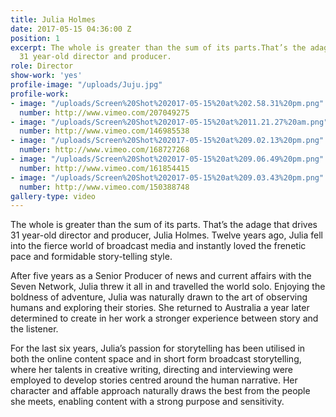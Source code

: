 ```yaml
---
title: Julia Holmes
date: 2017-05-15 04:36:00 Z
position: 1
excerpt: The whole is greater than the sum of its parts.That’s the adage that drives
  31 year-old director and producer.
role: Director
show-work: 'yes'
profile-image: "/uploads/Juju.jpg"
profile-work:
- image: "/uploads/Screen%20Shot%202017-05-15%20at%202.58.31%20pm.png"
  number: http://www.vimeo.com/207049275
- image: "/uploads/Screen%20Shot%202017-05-15%20at%2011.21.27%20am.png"
  number: http://www.vimeo.com/146985538
- image: "/uploads/Screen%20Shot%202017-05-15%20at%209.02.13%20pm.png"
  number: http://www.vimeo.com/168727268
- image: "/uploads/Screen%20Shot%202017-05-15%20at%209.06.49%20pm.png"
  number: http://www.vimeo.com/161854415
- image: "/uploads/Screen%20Shot%202017-05-15%20at%209.03.43%20pm.png"
  number: http://www.vimeo.com/150388748
gallery-type: video
---
```


The whole is greater than the sum of its parts. That’s the adage that drives 31 year-old director and producer, Julia Holmes. Twelve years ago, Julia fell into the fierce world of broadcast media and instantly loved the frenetic pace and formidable story-telling style. 

After five years as a Senior Producer of news and current affairs with the Seven Network, Julia threw it all in and travelled the world solo. Enjoying the boldness of adventure, Julia was naturally drawn to the art of observing humans and exploring their stories. She returned to Australia a year later determined to create in her work a stronger experience between story and the listener. 

For the last six years, Julia’s passion for storytelling has been utilised in both the online content space and in short form broadcast storytelling, where her talents in creative writing, directing and interviewing were employed to develop stories centred around the human narrative. Her character and affable approach naturally draws the best from the people she meets, enabling content with a strong purpose and sensitivity. 
